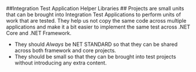 ##Integration Test Application Helper Libraries ##
Projects are small units that can be brought into Integration Test Applications to perform units of work that are tested.  They help us not copy the same code across multiple applications and make it a bit easier to implement the same test across .NET Core and .NET Framework.

* They should _Always_ be NET STANDARD so that they can be shared across both framework and core projects.
* They should be small so that they can be brought into test projects without introducing any extra content.

